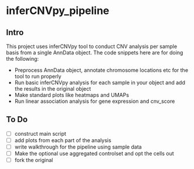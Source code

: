 # inferCNVpy_pipeline

## Intro

This project uses inferCNVpy tool to conduct CNV analysis per sample basis from a single AnnData object. 
The code snippets here are for doing the following:

* Preprocess AnnData object, annotate chromosome locations etc for the tool to run properly
* Run basic inferCNVpy analysis for each sample in your object and add the results in the original object
* Make standard plots like heatmaps and UMAPs
* Run linear association analysis for gene expression and cnv_score

## To Do

- [ ] construct main script
- [ ] add plots from each part of the analysis
- [ ] write walkthrough for the pipeline using sample data
- [ ] Make the optional use aggregated controlset and opt the cells out
- [ ] fork the original
